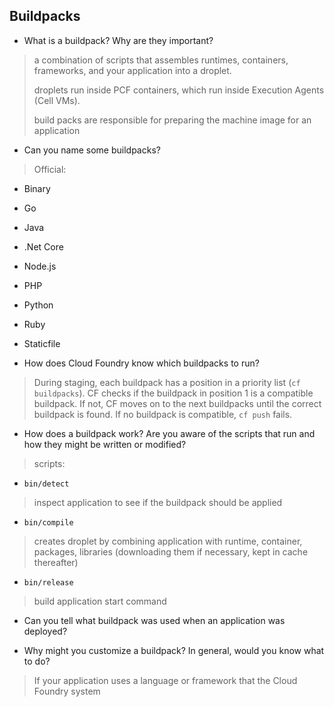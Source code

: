 ## Buildpacks

- What is a buildpack? Why are they important?
> a combination of scripts that assembles runtimes, containers, frameworks, and your application into a droplet.
>
> droplets run inside PCF containers, which run inside Execution Agents (Cell VMs).
>
> build packs are responsible for preparing the machine image for an application

- Can you name some buildpacks?

> Official: 
- Binary
- Go
- Java
- .Net Core
- Node.js
- PHP
- Python
- Ruby
- Staticfile


- How does Cloud Foundry know which buildpacks to run?

> During staging, each buildpack has a position in a priority list (`cf buildpacks`). CF checks if the buildpack in position 1 is a compatible buildpack. If not, CF moves on to the next buildpacks until the correct buildpack is found. If no buildpack is compatible, `cf push` fails.

- How does a buildpack work? Are you aware of the scripts that run and how  they might be written or modified?

> scripts:
- `bin/detect`
> inspect application to see if the buildpack should be applied
- `bin/compile` 
> creates droplet by combining application with runtime, container, packages, libraries (downloading them if necessary, kept in cache thereafter)
- `bin/release`
> build application start command

- Can you tell what buildpack was used when an application was deployed?

- Why might you customize a buildpack? In general, would you know what to do?
> If your application uses a language or framework that the Cloud Foundry system
